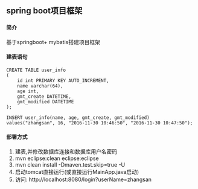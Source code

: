 ## spring boot项目框架

#### 简介

  基于springboot+ mybatis搭建项目框架

#### 建表语句

```
CREATE TABLE user_info
(
	id int PRIMARY KEY AUTO_INCREMENT,
    name varchar(64),
    age int,
    gmt_create DATETIME,
    gmt_modified DATETIME
);

INSERT user_info(name, age, gmt_create, gmt_modified) values("zhangsan", 16, "2016-11-30 10:46:50", "2016-11-30 10:47:50");
```

#### 部署方式

  1. 建表,并修改数据库连接和数据库用户名密码
  2. mvn eclipse:clean eclipse:eclipse
  3. mvn clean install -Dmaven.test.skip=true -U
  4. 启动tomcat直接运行(或直接运行MainApp.java启动)
  5. 访问: http://localhost:8080/login?userName=zhangsan

